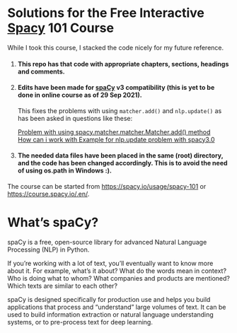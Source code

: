 # Solutions for the Free Interactive [Spacy](https://spacy.io/) 101 Course

While I took this course, I stacked the code nicely for my future reference.  

1. #### This repo has that code with appropriate chapters, sections, headings and comments.

2. #### Edits have been made for [spaCy](https://spacy.io/) v3 compatibility (this is yet to be done in online course as of 29 Sep 2021).
   This fixes the problems with using `matcher.add()` and `nlp.update()` as has been asked in questions like these:
   
   [Problem with using spacy.matcher.matcher.Matcher.add() method](https://stackoverflow.com/questions/66164156/problem-with-using-spacy-matcher-matcher-matcher-add-method)  
   [How can i work with Example for nlp.update problem with spacy3.0](https://stackoverflow.com/questions/66675261/how-can-i-work-with-example-for-nlp-update-problem-with-spacy3-0)

3. #### The needed data files have been placed in the same (root) directory, and the code has been changed accordingly. This is to avoid the need of using os.path in Windows :).

The course can be started from https://spacy.io/usage/spacy-101 or https://course.spacy.io/.en/.

# What’s spaCy?

spaCy is a free, open-source library for advanced Natural Language Processing (NLP) in Python.

If you’re working with a lot of text, you’ll eventually want to know more about it. For example, what’s it about? What do the words mean in context? Who is doing what to whom? What companies and products are mentioned? Which texts are similar to each other?

spaCy is designed specifically for production use and helps you build applications that process and “understand” large volumes of text. It can be used to build information extraction or natural language understanding systems, or to pre-process text for deep learning.

